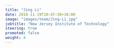 ```yaml
---
title: "Jing Li"
date: 2018-11-19T10:47:58+10:00
image: "images/team/Jing-Li.jpg"
jobtitle: "New Jersey Institute of Technology"
steering: true
promoted: false
weight: 4
---
```

